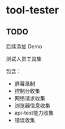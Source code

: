 # tool-tester
## TODO
后续添加 Demo

测试人员工具集

包含：
- 屏幕录制
- 控制台收集
- 网络请求收集
- 浏览器信息收集
- api-test能力收集
- 错误收集